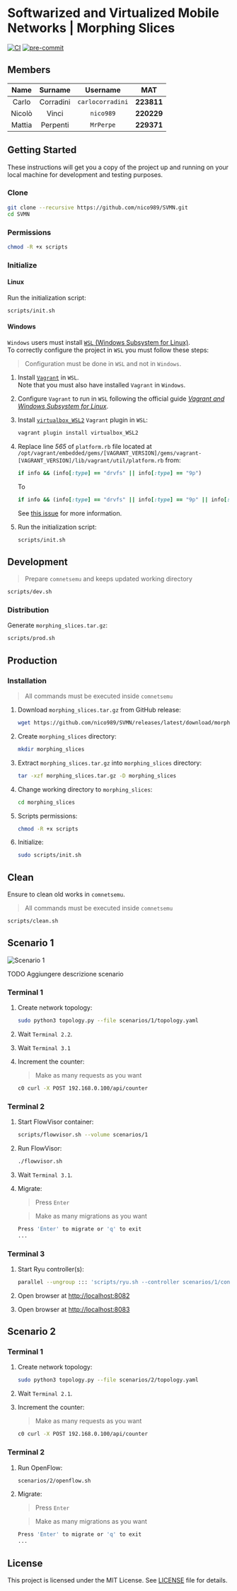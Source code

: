 # Softwarized and Virtualized Mobile Networks | Morphing Slices

[![CI](https://github.com/nico989/SVMN/workflows/ci/badge.svg)](https://github.com/nico989/SVMN/actions)
[![pre-commit](https://img.shields.io/badge/pre--commit-enabled-brightgreen?logo=pre-commit&logoColor=white)](https://github.com/pre-commit/pre-commit)

## Members

|  Name  |  Surname  |     Username     |    MAT     |
| :----: | :-------: | :--------------: | :--------: |
| Carlo  | Corradini | `carlocorradini` | **223811** |
| Nicolò |   Vinci   |    `nico989`     | **220229** |
| Mattia | Perpenti  |    `MrPerpe`     | **229371** |

## Getting Started

These instructions will get you a copy of the project up and running on your
local machine for development and testing purposes.

### Clone

```bash
git clone --recursive https://github.com/nico989/SVMN.git
cd SVMN
```

### Permissions

```bash
chmod -R +x scripts
```

### Initialize

#### Linux

Run the initialization script:

```bash
scripts/init.sh
```

#### Windows

`Windows` users must install [`WSL` (Windows Subsystem for Linux)](https://docs.microsoft.com/windows/wsl/install).\
To correctly configure the project in `WSL` you must follow these steps:

> Configuration must be done in `WSL` and not in `Windows`.

1. Install [`Vagrant`](https://www.vagrantup.com/downloads) in `WSL`.\
   Note that you must also have installed `Vagrant` in `Windows`.
1. Configure `Vagrant` to run in `WSL` following the official guide
   [_Vagrant and Windows Subsystem for Linux_](https://www.vagrantup.com/docs/other/wsl).
1. Install [`virtualbox_WSL2`](https://github.com/Karandash8/virtualbox_WSL2)
   `Vagrant` plugin in `WSL`:

   ```bash
   vagrant plugin install virtualbox_WSL2
   ```

1. Replace line _565_ of `platform.rb` file located at
   `/opt/vagrant/embedded/gems/[VAGRANT_VERSION]/gems/vagrant-[VAGRANT_VERSION]/lib/vagrant/util/platform.rb`
   from:

   ```ruby
   if info && (info[:type] == "drvfs" || info[:type] == "9p")
   ```

   To

   ```ruby
   if info && (info[:type] == "drvfs" || info[:type] == "9p" || info[:type] == "ext4")
   ```

   See [this issue](https://github.com/hashicorp/vagrant/issues/11623) for more information.

1. Run the initialization script:

   ```bash
   scripts/init.sh
   ```

## Development

> Prepare `comnetsemu` and keeps updated working directory

```bash
scripts/dev.sh
```

### Distribution

Generate `morphing_slices.tar.gz`:

```bash
scripts/prod.sh
```

## Production

### Installation

> All commands must be executed inside `comnetsemu`

1. Download `morphing_slices.tar.gz` from GitHub release:

   ```bash
   wget https://github.com/nico989/SVMN/releases/latest/download/morphing_slices.tar.gz
   ```

1. Create `morphing_slices` directory:

   ```bash
   mkdir morphing_slices
   ```

1. Extract `morphing_slices.tar.gz` into `morphing_slices` directory:

   ```bash
   tar -xzf morphing_slices.tar.gz -D morphing_slices
   ```

1. Change working directory to `morphing_slices`:

   ```bash
   cd morphing_slices
   ```

1. Scripts permissions:

   ```bash
   chmod -R +x scripts
   ```

1. Initialize:

   ```bash
   sudo scripts/init.sh
   ```

## Clean

Ensure to clean old works in `comnetsemu`.

> All commands must be executed inside `comnetsemu`

```bash
scripts/clean.sh
```

## Scenario 1

![Scenario 1](assets/scenario_1.png)

TODO Aggiungere descrizione scenario

### Terminal 1

1. Create network topology:

   ```bash
   sudo python3 topology.py --file scenarios/1/topology.yaml
   ```

1. Wait `Terminal 2.2`.

1. Wait `Terminal 3.1`

1. Increment the counter:

   > Make as many requests as you want

   ```bash
   c0 curl -X POST 192.168.0.100/api/counter
   ```

### Terminal 2

1. Start FlowVisor container:

   ```bash
   scripts/flowvisor.sh --volume scenarios/1
   ```

1. Run FlowVisor:

   ```bash
   ./flowvisor.sh
   ```

1. Wait `Terminal 3.1`.

1. Migrate:

   > Press `Enter`

   > Make as many migrations as you want

   ```bash
   Press 'Enter' to migrate or 'q' to exit
   ...
   ```

### Terminal 3

1. Start Ryu controller(s):

   ```bash
   parallel --ungroup ::: 'scripts/ryu.sh --controller scenarios/1/controller.py --ofport 10001 --port 8082 --config scenarios/1/controller.cfg' 'scripts/ryu.sh --controller scenarios/1/controller.py --ofport 10002 --port 8083'
   ```

1. Open browser at <http://localhost:8082>

1. Open browser at <http://localhost:8083>

## Scenario 2

### Terminal 1

1. Create network topology:

   ```bash
   sudo python3 topology.py --file scenarios/2/topology.yaml
   ```

1. Wait `Terminal 2.1`.

1. Increment the counter:

   > Make as many requests as you want

   ```bash
   c0 curl -X POST 192.168.0.100/api/counter
   ```

### Terminal 2

1. Run OpenFlow:

   ```bash
   scenarios/2/openflow.sh
   ```

1. Migrate:

   > Press `Enter`

   > Make as many migrations as you want

   ```bash
   Press 'Enter' to migrate or 'q' to exit
   ...
   ```

## License

This project is licensed under the MIT License.
See [LICENSE](LICENSE) file for details.
